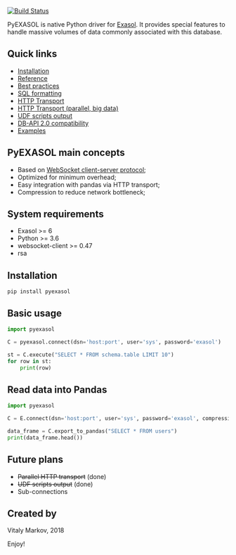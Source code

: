 [![Build Status](https://travis-ci.org/badoo/pyexasol.svg?branch=master)](https://travis-ci.org/badoo/pyexasol)

PyEXASOL is native Python driver for [Exasol](https://www.exasol.com). It provides special features to handle massive volumes of data commonly associated with this database.

## Quick links
- [Installation](#installation)
- [Reference](/docs/REFERENCE.md)
- [Best practices](/docs/BEST_PRACTICES.md)
- [SQL formatting](/docs/SQL_FORMATTING.md)
- [HTTP Transport](/docs/HTTP_TRANSPORT.md)
- [HTTP Transport (parallel, big data)](/docs/HTTP_TRANSPORT_PARALLEL.md)
- [UDF scripts output](/docs/SCRIPT_OUTPUT.md)
- [DB-API 2.0 compatibility](/docs/DBAPI_COMPAT.md)
- [Examples](/docs/EXAMPLES.md)

## PyEXASOL main concepts

- Based on [WebSocket client-server protocol](https://github.com/EXASOL/websocket-api/blob/master/WebsocketAPI.md);
- Optimized for minimum overhead;
- Easy integration with pandas via HTTP transport;
- Compression to reduce network bottleneck;


## System requirements

- Exasol >= 6
- Python >= 3.6
- websocket-client >= 0.47
- rsa


## Installation

```
pip install pyexasol
```

## Basic usage

```python
import pyexasol

C = pyexasol.connect(dsn='host:port', user='sys', password='exasol')

st = C.execute("SELECT * FROM schema.table LIMIT 10")
for row in st:
    print(row)
```

## Read data into Pandas

```python
import pyexasol

C = E.connect(dsn='host:port', user='sys', password='exasol', compression=True)

data_frame = C.export_to_pandas("SELECT * FROM users")
print(data_frame.head())
```

## Future plans
- ~~Parallel HTTP transport~~ (done)
- ~~UDF scripts output~~ (done)
- Sub-connections

## Created by
Vitaly Markov, 2018

Enjoy!